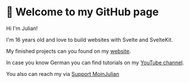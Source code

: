 # :wave: Welcome to my GitHub page

Hi I'm Julian!

I'm 16 years old and love to build websites with Svelte and SvelteKit.

My finished projects can you found on my [website](https://moinjulian.com). 

In case you know German you can find tutorials on my [YouTube channel](https://www.youtube.com/@moinjulian).

You also can reach my via [Support MoinJulian](support@moinjulian.com)
